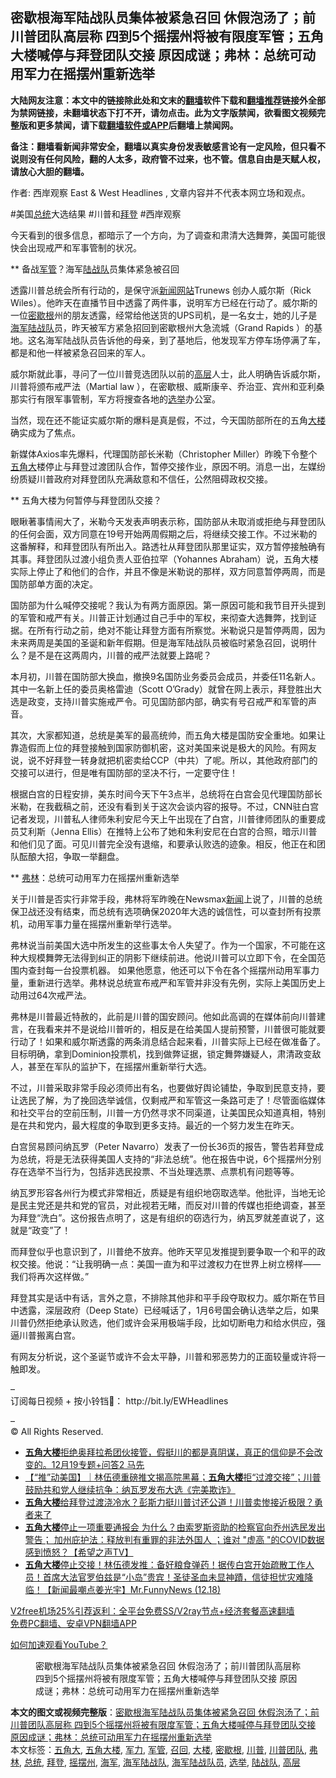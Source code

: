  <h2>密歇根海军陆战队员集体被紧急召回 休假泡汤了；前川普团队高层称 四到5个摇摆州将被有限度军管；五角大楼喊停与拜登团队交接 原因成谜；弗林：总统可动用军力在摇摆州重新选举</h2> <p class="notice"><b>大陆网友注意：本文中的链接除此处和文末的<a href="https://github.com/bannedbook/fanqiang" >翻墙</a>软件下载和<a href="https://github.com/killgcd/justmysocks/blob/master/README.md">翻墙推荐</a>链接外全部为禁网链接，未翻墙状态下打不开，请勿点击。此为文字版禁闻，欲看图文视频完整版和更多禁闻，请下载<a href="https://github.com/bannedbook/fanqiang">翻墙软件或APP</a>后翻墙上禁闻网。</p><p>备注：翻墙看新闻非常安全，翻墙以真实身份发表敏感言论有一定风险，但只看不说则没有任何风险，翻的人太多，政府管不过来，也不管。信息自由是天赋人权，请放心大胆的翻墙。</b></p>  <div class="entry"> <p>作者: 西岸观察 East &#038; West Headlines , 文章内容并不代表本网立场和观点。</p> <figure></figure> <p>#美国<a href="https://www.bannedbook.org/bnews/tag/%e6%80%bb%e7%bb%9f/" class="st_tag internal_tag" rel="tag" title="标签 总统 下的日志">总统</a>大选结果 #川普和<a href="https://www.bannedbook.org/bnews/tag/%e6%8b%9c%e7%99%bb/" class="st_tag internal_tag" rel="tag" title="标签 拜登 下的日志">拜登</a> #西岸观察</p> <p>今天看到的很多信息，都暗示了一个方向，为了调查和肃清大选舞弊，美国可能很快会出现戒严和军事管制的状况。</p> <p>** 备战<a href="https://www.bannedbook.org/bnews/tag/%E5%86%9B%E7%AE%A1/" class="st_tag internal_tag" rel="tag" title="标签 军管 下的日志">军管</a>？海军<a href="https://www.bannedbook.org/bnews/tag/%e9%99%86%e6%88%98%e9%98%9f/" class="st_tag internal_tag" rel="tag" title="标签 陆战队 下的日志">陆战队</a>员集体紧急被召回</p> <p>透露川普总统会所有行动的，是保守派<span class='wp_keywordlink_affiliate'><a href="https://www.bannedbook.org/" title="新闻网站">新闻网站</a></span>Trunews 创办人威尔斯（Rick Wiles）。他昨天在直播节目中透露了两件事，说明军方已经在行动了。威尔斯的一位<a href="https://www.bannedbook.org/bnews/tag/%E5%AF%86%E6%AD%87%E6%A0%B9/" class="st_tag internal_tag" rel="tag" title="标签 密歇根 下的日志">密歇根</a>州的朋友透露，经常给他送货的UPS司机，是一名女士，她的儿子是<a href="https://www.bannedbook.org/bnews/tag/%e6%b5%b7%e5%86%9b%e9%99%86%e6%88%98%e9%98%9f/" class="st_tag internal_tag" rel="tag" title="标签 海军陆战队 下的日志">海军陆战队</a>员，昨天被军方紧急招回到密歇根州大急流城（Grand Rapids ）的基地。这名海军陆战队员告诉他的母亲，到了基地后，他发现军方停车场停满了车，都是和他一样被紧急召回来的军人。</p> <p>威尔斯就此事，寻问了一位川普竞选团队以前的<span class='wp_keywordlink_affiliate'><a href="https://www.bannedbook.org/bnews/ccpdope/" title="中共高层内幕" target="_blank">高层</a></span>人士，此人明确告诉威尔斯，川普将颁布戒严法（Martial law ），在密歇根、威斯康辛、乔治亚、宾州和亚利桑那实行有限军事管制，军方将搜查各地的<a href="https://www.bannedbook.org/bnews/tag/%e9%80%89%e4%b8%be/" class="st_tag internal_tag" rel="tag" title="标签 选举 下的日志">选举</a>办公室。</p> <p>当然，现在还不能证实威尔斯的爆料是真是假，不过，今天国防部所在的五角<a href="https://www.bannedbook.org/bnews/tag/%E5%A4%A7%E6%A5%BC/" class="st_tag internal_tag" rel="tag" title="标签 大楼 下的日志">大楼</a>确实成为了焦点。</p>  <p>新媒体Axios率先爆料，代理国防部长米勒（Christopher Miller）昨晚下令整个<a href="https://www.bannedbook.org/bnews/tag/%E4%BA%94%E8%A7%92%E5%A4%A7/" class="st_tag internal_tag" rel="tag" title="标签 五角大 下的日志">五角大</a>楼停止与拜登过渡团队合作，暂停交接作业，原因不明。消息一出，左媒纷纷质疑川普政府对拜登团队充满敌意和不信任，公然阻碍政权交接。</p> <p>** 五角大楼为何暂停与拜登团队交接？</p> <p>眼瞅著事情闹大了，米勒今天发表声明表示称，国防部从未取消或拒绝与拜登团队的任何会面，双方同意在19号开始两周假期之后，将继续交接工作。不过米勒的这番解释，和拜登团队有所出入。路透社从拜登团队那里证实，双方暂停接触确有其事。拜登团队过渡小组负责人亚伯拉罕（Yohannes Abraham）说，五角大楼实际上停止了和他们的合作，并且不像是米勒说的那样，双方同意暂停两周，而是国防部单方面的决定。</p> <p>国防部为什么喊停交接呢？我认为有两方面原因。第一原因可能和我节目开头提到的军管和戒严有关。川普正计划通过自己手中的军权，来彻查大选舞弊，找到证据。在所有行动之前，绝对不能让拜登方面有所察觉。米勒说只是暂停两周，因为未来两周是美国的圣诞和新年假期。但是海军陆战队员被临时紧急召回，说明什么？是不是在这两周内，川普的戒严法就要上路呢？</p> <p>本月初，川普在国防部大换血，撤换9名国防业务委员会成员，并委任11名新人。其中一名新上任的委员奥格雷迪（Scott O’Grady）就曾在网上表示，拜登胜出大选是政变，支持川普实施戒严令。可见国防部内部，确实有号召戒严和军管的声音。</p> <p>其次，大家都知道，总统是美军的最高统帅，而五角大楼是国防安全重地。如果让靠造假而上位的拜登接触到国家防御机密，这对美国来说是极大的风险。有网友说，说不好拜登一转身就把机密卖给CCP（中共）了呢。所以，其他政府部门的交接可以进行，但是唯有国防部的坚决不行，一定要守住！</p> <p>根据白宫的日程安排，美东时间今天下午3点半，总统将在白宫会见代理国防部长米勒，在我截稿之前，还没有看到关于这次会谈内容的报导。不过，CNN驻白宫记者发现，川普私人律师朱利安尼今天上午出现在了白宫，川普律师团队的重要成员艾利斯（Jenna Ellis）在推特上公布了她和朱利安尼在白宫的合照，暗示川普和他们见了面。可见川普完全没有退缩，和要承认败选的迹象。相反，他正在和团队酝酿大招，争取一举翻盘。</p>  <p>** <a href="https://www.bannedbook.org/bnews/tag/%e5%bc%97%e6%9e%97/" class="st_tag internal_tag" rel="tag" title="标签 弗林 下的日志">弗林</a>：总统可动用军力在摇摆州重新选举</p> <p>关于川普是否实行非常手段，弗林将军昨晚在Newsmax<span class='wp_keywordlink_affiliate'><a href="https://www.bannedbook.org/" title="新闻">新闻</a></span>上说了，川普的总统保卫战还没有结束，而总统有选项确保2020年大选的诚信性，可以查封所有投票机，动用军事力量在摇摆州重新举行选举。</p> <p>弗林说当前美国大选中所发生的这些事太令人失望了。作为一个国家，不可能在这种大规模舞弊无法得到纠正的阴影下继续前进。他说川普可以立即下令，在全国范围内查封每一台投票机器。 如果他愿意，他还可以下令在各个摇摆州动用军事力量，重新进行选举。弗林说总统宣布戒严和军管并非没有先例，实际上美国历史上动用过64次戒严法。</p> <p>弗林是川普最近特赦的，此前是川普的国安顾问。他如此高调的在媒体前向川普建言，在我看来并不是说给川普听的，相反是在给美国人提前预警，川普很可能就要行动了！如果和威尔斯透露的两条消息结合起来看，川普实际上已经在做准备了。目标明确，拿到Dominion投票机，找到做弊证据，锁定舞弊嫌疑人，肃清政变敌人，甚至在军队的监护下，在摇摆州重新举行大选。</p> <p>不过，川普采取非常手段必须师出有名，也要做好舆论铺垫，争取到民意支持，要让选民了解，为了挽回选举诚信，仅剩戒严和军管这一条路可走了！尽管面临媒体和社交平台的空前压制，川普一方仍然寻求不同渠道，让美国民众知道真相，特别是在共和党内，最大程度的争取到更多支持。最近的一个努力发生在昨天。</p> <p>白宫贸易顾问纳瓦罗（Peter Navarro）发表了一份长36页的报告，警告若拜登成为总统，将是无法获得美国人支持的“非法总统”。他在报告中说，6个摇摆州分别存在选举不当行为，包括非选民投票、不当处理选票、点票机有问题等等。</p> <p>纳瓦罗形容各州行为模式非常相近，质疑是有组织地窃取选举。他批评，当地无论是民主党还是共和党的官员，对此视若无睹，而反对川普的传媒也拒绝调查，甚至为拜登“洗白”。这份报告点明了，这是有组织的窃选行为，纳瓦罗就差直说了，这就是“政变”了！</p>  <p>而拜登似乎也意识到了，川普绝不放弃。他昨天罕见发推提到要争取一个和平的政权交接。他说：“让我明确一点：美国一直为和平过渡权力在世界上树立榜样——我们将再次这样做。”</p> <p>拜登其实是话中有话，言外之意，不排除其他非和平手段夺取权力。威尔斯在节目中透露，深层政府（Deep State）已经喊话了，1月6号国会确认选举之后，如果川普仍然拒绝承认败选，他们或许会采用极端手段，比如切断电力和给水供应，强逼川普搬离白宫。</p> <p>有网友分析说，这个圣诞节或许不会太平静，川普和邪恶势力的正面较量或许将一触即发。</p> <p>&#8211;<br /> 订阅每日视频 + 按小铃铛🔔： http://bit.ly/EWHeadlines</p> <p>&#8211;<br /> © All Rights Reserved.</p> <ul class='op-related-articles' title='相关阅读'> <li><a href='https://www.bannedbook.org/bnews/bannedvideo/20201219/1450834.html' target='_blank'><b>五角大楼</b>拒绝奥拜拉希团伙接管，假挺川的都是真阴谋，真正的信仰是不会改变的。12月19专题+问答2  马先</a></li> <li><a href='https://www.bannedbook.org/bnews/bannedvideo/20201219/1450831.html' target='_blank'>【“推”动美国】｜林伍德重磅推文揭高院黑幕；<b>五角大楼</b>拒“过渡交接”；川普鼓励共和党人继续抗争：纳瓦罗发布大选《完美欺诈》</a></li> <li><a href='https://www.bannedbook.org/bnews/bannedvideo/20201219/1450745.html' target='_blank'><b>五角大楼</b>给拜登过渡浇冷水？彭斯力挺川普讨还公道！川普卖惨接近极限？勇者来了</a></li> <li><a href='https://www.bannedbook.org/bnews/cbnews/20201219/1450738.html' target='_blank'><b>五角大楼</b>停止一项重要通报会 为什么？由索罗斯资助的检察官向乔州选民发出警告； 加州庇护法：释放判有重罪的非法外国人 ；谁对 "虚高 "的COVID数据感到愤怒？【希望之声TV】</a></li> <li><a href='https://www.bannedbook.org/bnews/cbnews/20201219/1450724.html' target='_blank'><b>五角大楼</b>停止交接！林伍德发推：备好粮食弹药！据传白宫开始疏散工作人员！首席大法官罗伯兹是“小岛”贵宾！圣徒圣血未显神蹟，信徒担忧灾难降临！【新闻最嘲点姜光宇】Mr.FunnyNews (12.18)‬</a></li> </ul> <p class="texttj"> <a href="https://www.bannedbook.org/forum23/topic22702.html" target="_blank">V2free机场25%引荐返利：全平台免费SS/V2ray节点+经济套餐高速翻墙</a><br/> <a href="https://github.com/bannedbook/fanqiang/wiki/%E7%A6%81%E9%97%BB%E7%BD%91%E5%AE%89%E5%8D%93%E7%BF%BB%E5%A2%99%E6%96%B0%E9%97%BBAPP" target="_blank">免费PC翻墙、安卓VPN翻墙APP</a></p><p><a href='https://www.bannedbook.org/bnews/topimagenews/20180409/925596.html' target='_blank'>如何加速观看YouTube？ </a></p> <figure class='op-interactive'><figcaption>密歇根海军陆战队员集体被紧急召回 休假泡汤了；前川普团队高层称 四到5个摇摆州将被有限度军管；五角大楼喊停与拜登团队交接 原因成谜；弗林：总统可动用军力在摇摆州重新选举</figcaption></figure> </p> <a name='sharetosocial'></a>       <div><b>本文的图文或视频完整版</b>：<a href='https://www.bannedbook.org/bnews/bannedvideo/20201219/1450940.html'>密歇根海军陆战队员集体被紧急召回 休假泡汤了；前川普团队高层称 四到5个摇摆州将被有限度军管；五角大楼喊停与拜登团队交接 原因成谜；弗林：总统可动用军力在摇摆州重新选举</a></div>  </div><!--END ENTRY--> <div class="postfooter"> <div>本文标签：<a href="https://www.bannedbook.org/bnews/tag/%E4%BA%94%E8%A7%92%E5%A4%A7/" rel="tag">五角大</a>, <a href="https://www.bannedbook.org/bnews/tag/%e4%ba%94%e8%a7%92%e5%a4%a7%e6%a5%bc/" rel="tag">五角大楼</a>, <a href="https://www.bannedbook.org/bnews/tag/%E5%86%9B%E5%8A%9B/" rel="tag">军力</a>, <a href="https://www.bannedbook.org/bnews/tag/%E5%86%9B%E7%AE%A1/" rel="tag">军管</a>, <a href="https://www.bannedbook.org/bnews/tag/%E5%8F%AC%E5%9B%9E/" rel="tag">召回</a>, <a href="https://www.bannedbook.org/bnews/tag/%E5%A4%A7%E6%A5%BC/" rel="tag">大楼</a>, <a href="https://www.bannedbook.org/bnews/tag/%E5%AF%86%E6%AD%87%E6%A0%B9/" rel="tag">密歇根</a>, <a href="https://www.bannedbook.org/bnews/tag/%e5%b7%9d%e6%99%ae/" rel="tag">川普</a>, <a href="https://www.bannedbook.org/bnews/tag/%e5%b7%9d%e6%99%ae%e5%9b%a2%e9%98%9f/" rel="tag">川普团队</a>, <a href="https://www.bannedbook.org/bnews/tag/%e5%bc%97%e6%9e%97/" rel="tag">弗林</a>, <a href="https://www.bannedbook.org/bnews/tag/%e6%80%bb%e7%bb%9f/" rel="tag">总统</a>, <a href="https://www.bannedbook.org/bnews/tag/%e6%8b%9c%e7%99%bb/" rel="tag">拜登</a>, <a href="https://www.bannedbook.org/bnews/tag/%E6%91%87%E6%91%86%E5%B7%9E/" rel="tag">摇摆州</a>, <a href="https://www.bannedbook.org/bnews/tag/%e6%b5%b7%e5%86%9b/" rel="tag">海军</a>, <a href="https://www.bannedbook.org/bnews/tag/%e6%b5%b7%e5%86%9b%e9%99%86%e6%88%98%e9%98%9f/" rel="tag">海军陆战队</a>, <a href="https://www.bannedbook.org/bnews/tag/%E6%B5%B7%E5%86%9B%E9%99%86%E6%88%98%E9%98%9F%E5%91%98/" rel="tag">海军陆战队员</a>, <a href="https://www.bannedbook.org/bnews/tag/%e9%80%89%e4%b8%be/" rel="tag">选举</a>, <a href="https://www.bannedbook.org/bnews/tag/%e9%99%86%e6%88%98%e9%98%9f/" rel="tag">陆战队</a>, <a href="https://www.bannedbook.org/bnews/tag/%E9%AB%98%E5%B1%82/" rel="tag">高层</a></div>  </div><!--END POSTFOOTER--> 